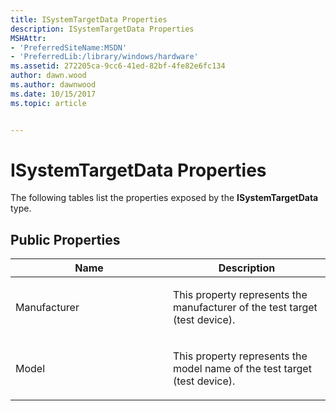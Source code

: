 ```yaml
---
title: ISystemTargetData Properties
description: ISystemTargetData Properties
MSHAttr:
- 'PreferredSiteName:MSDN'
- 'PreferredLib:/library/windows/hardware'
ms.assetid: 272205ca-9cc6-41ed-82bf-4fe82e6fc134
author: dawn.wood
ms.author: dawnwood
ms.date: 10/15/2017
ms.topic: article


---
```


# ISystemTargetData Properties


The following tables list the properties exposed by the **ISystemTargetData** type.

## <span id="Public_Properties"></span><span id="public_properties"></span><span id="PUBLIC_PROPERTIES"></span>Public Properties


<table>
<colgroup>
<col width="50%" />
<col width="50%" />
</colgroup>
<thead>
<tr class="header">
<th>Name</th>
<th>Description</th>
</tr>
</thead>
<tbody>
<tr class="odd">
<td><p>Manufacturer</p></td>
<td><p>This property represents the manufacturer of the test target (test device).</p></td>
</tr>
<tr class="even">
<td><p>Model</p></td>
<td><p>This property represents the model name of the test target (test device).</p></td>
</tr>
</tbody>
</table>

 

 

 






